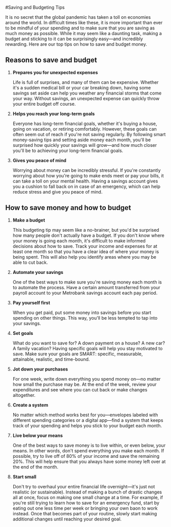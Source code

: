 #Saving and Budgeting Tips

It is no secret that the global pandemic has taken a toll on economies around the world. In difficult times like these, it is more important than ever to be mindful of your spending and to make sure that you are saving as much money as possible. While it may seem like a daunting task, making a budget and sticking to it can be surprisingly easy—and incredibly rewarding. Here are our top tips on how to save and budget money.

## Reasons to save and budget

1. **Prepares you for unexpected expenses**

   Life is full of surprises, and many of them can be expensive. Whether it's a sudden medical bill or your car breaking down, having some savings set aside can help you weather any financial storms that come your way. Without savings, an unexpected expense can quickly throw your entire budget off course.

2. **Helps you reach your long-term goals**

   Everyone has long-term financial goals, whether it's buying a house, going on vacation, or retiring comfortably. However, these goals can often seem out of reach if you're not saving regularly. By following smart money-saving tips and setting aside money each month, you'll be surprised how quickly your savings will grow—and how much closer you'll be to achieving your long-term financial goals.

3. **Gives you peace of mind**

   Worrying about money can be incredibly stressful. If you're constantly worrying about how you're going to make ends meet or pay your bills, it can take a toll on your mental health. Having a savings account gives you a cushion to fall back on in case of an emergency, which can help reduce stress and give you peace of mind.

## How to save money and how to budget

1. **Make a budget**

   This budgeting tip may seem like a no-brainer, but you'd be surprised how many people don't actually have a budget. If you don't know where your money is going each month, it's difficult to make informed decisions about how to save. Track your income and expenses for at least one month so that you have a clear idea of where your money is being spent. This will also help you identify areas where you may be able to cut back.

2. **Automate your savings**

   One of the best ways to make sure you're saving money each month is to automate the process. Have a certain amount transferred from your payroll account to your Metrobank savings account each pay period.

3. **Pay yourself first**

   When you get paid, put some money into savings before you start spending on other things. This way, you'll be less tempted to tap into your savings.

4. **Set goals**

   What do you want to save for? A down payment on a house? A new car? A family vacation? Having specific goals will help you stay motivated to save. Make sure your goals are SMART: specific, measurable, attainable, realistic, and time-bound.

5. **Jot down your purchases**

   For one week, write down everything you spend money on—no matter how small the purchase may be. At the end of the week, review your expenditures and see where you can cut back or make changes altogether.

6. **Create a system**

   No matter which method works best for you—envelopes labeled with different spending categories or a digital app—find a system that keeps track of your spending and helps you stick to your budget each month.

7. **Live below your means**

   One of the best ways to save money is to live within, or even below, your means. In other words, don't spend everything you make each month. If possible, try to live off of 80% of your income and save the remaining 20%. This will help ensure that you always have some money left over at the end of the month.

8. **Start small**

   Don't try to overhaul your entire financial life overnight—it's just not realistic (or sustainable). Instead of making a bunch of drastic changes all at once, focus on making one small change at a time. For example, if you're still trying to learn how to save for an emergency fund, start by eating out one less time per week or bringing your own baon to work instead. Once that becomes part of your routine, slowly start making additional changes until reaching your desired goal.
